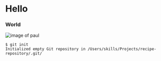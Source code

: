 # Hello

### World

![image of paul](https://static1.moviewebimages.com/wordpress/wp-content/uploads/2023/10/king-of-queens.jpg)

```
$ git init
Initialized empty Git repository in /Users/skills/Projects/recipe-repository/.git/
```
